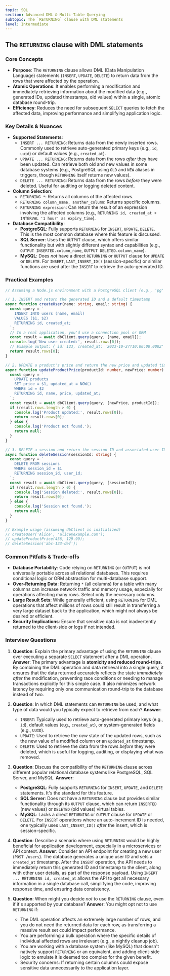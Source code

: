 ```yaml
---
topic: SQL
section: Advanced DML & Multi-Table Querying
subtopic: The `RETURNING` clause with DML statements
level: Intermediate
---
```


## The `RETURNING` clause with DML statements
### Core Concepts
*   **Purpose**: The `RETURNING` clause allows DML (Data Manipulation Language) statements (`INSERT`, `UPDATE`, `DELETE`) to return data from the rows that were affected by the operation.
*   **Atomic Operations**: It enables performing a modification and immediately retrieving information about the modified data (e.g., generated IDs, updated timestamps, old values) within a single, atomic database round-trip.
*   **Efficiency**: Reduces the need for subsequent `SELECT` queries to fetch the affected data, improving performance and simplifying application logic.

### Key Details & Nuances
*   **Supported Statements**:
    *   `INSERT ... RETURNING`: Returns data from the newly inserted rows. Commonly used to retrieve auto-generated primary keys (e.g., `id`, `uuid`) or default values (e.g., `created_at`).
    *   `UPDATE ... RETURNING`: Returns data from the rows *after* they have been updated. Can retrieve both old and new values in some database systems (e.g., PostgreSQL using `OLD` and `NEW` aliases in triggers, though `RETURNING` itself returns new values).
    *   `DELETE ... RETURNING`: Returns data from the rows *before* they were deleted. Useful for auditing or logging deleted content.
*   **Column Selection**:
    *   `RETURNING *`: Returns all columns of the affected rows.
    *   `RETURNING column_name, another_column`: Returns specific columns.
    *   `RETURNING expression`: Can return the result of an expression involving the affected columns (e.g., `RETURNING id, created_at + INTERVAL '1 hour' as expiry_time`).
*   **Database Compatibility**:
    *   **PostgreSQL**: Fully supports `RETURNING` for `INSERT`, `UPDATE`, `DELETE`. This is the most common database where this feature is discussed.
    *   **SQL Server**: Uses the `OUTPUT` clause, which offers similar functionality but with slightly different syntax and capabilities (e.g., `OUTPUT INSERTED.column_name`, `OUTPUT DELETED.column_name`).
    *   **MySQL**: Does *not* have a direct `RETURNING` or `OUTPUT` clause for `UPDATE` or `DELETE`. For `INSERT`, `LAST_INSERT_ID()` (session-specific) or similar functions are used after the `INSERT` to retrieve the auto-generated ID.

### Practical Examples

```typescript
// Assuming a Node.js environment with a PostgreSQL client (e.g., 'pg' or 'knex')

// 1. INSERT and return the generated ID and a default timestamp
async function createUser(name: string, email: string) {
  const query = `
    INSERT INTO users (name, email)
    VALUES ($1, $2)
    RETURNING id, created_at;
  `;
  // In a real application, you'd use a connection pool or ORM
  const result = await dbClient.query(query, [name, email]);
  console.log('New user created:', result.rows[0]);
  // Example output: { id: 123, created_at: '2023-10-27T10:00:00.000Z' }
  return result.rows[0];
}

// 2. UPDATE a product's price and return the new price and updated timestamp
async function updateProductPrice(productId: number, newPrice: number) {
  const query = `
    UPDATE products
    SET price = $1, updated_at = NOW()
    WHERE id = $2
    RETURNING id, name, price, updated_at;
  `;
  const result = await dbClient.query(query, [newPrice, productId]);
  if (result.rows.length > 0) {
    console.log('Product updated:', result.rows[0]);
    return result.rows[0];
  } else {
    console.log('Product not found.');
    return null;
  }
}

// 3. DELETE a session and return the session ID and associated user ID for logging
async function deleteSession(sessionId: string) {
  const query = `
    DELETE FROM sessions
    WHERE session_id = $1
    RETURNING session_id, user_id;
  `;
  const result = await dbClient.query(query, [sessionId]);
  if (result.rows.length > 0) {
    console.log('Session deleted:', result.rows[0]);
    return result.rows[0];
  } else {
    console.log('Session not found.');
    return null;
  }
}

// Example usage (assuming dbClient is initialized)
// createUser('Alice', 'alice@example.com');
// updateProductPrice(456, 129.99);
// deleteSession('abc-123-def');
```

### Common Pitfalls & Trade-offs
*   **Database Portability**: Code relying on `RETURNING` (or `OUTPUT`) is not universally portable across all relational databases. This requires conditional logic or ORM abstraction for multi-database support.
*   **Over-Returning Data**: Returning `*` (all columns) for a table with many columns can increase network traffic and memory usage, especially for operations affecting many rows. Select only the necessary columns.
*   **Large Result Sets**: While generally efficient, using `RETURNING` for DML operations that affect millions of rows could still result in transferring a very large dataset back to the application, which might not always be desired or efficient.
*   **Security Implications**: Ensure that sensitive data is not inadvertently returned to the client-side or logs if not intended.

### Interview Questions
1.  **Question**: Explain the primary advantage of using the `RETURNING` clause over executing a separate `SELECT` statement after a DML operation.
    **Answer**: The primary advantage is **atomicity and reduced round-trips**. By combining the DML operation and data retrieval into a single query, it ensures that the data returned accurately reflects the state *immediately after* the modification, preventing race conditions or needing to manage transactions explicitly for this simple case. It also minimizes network latency by requiring only one communication round-trip to the database instead of two.

2.  **Question**: In which DML statements can `RETURNING` be used, and what type of data would you typically expect to retrieve from each?
    **Answer**:
    *   `INSERT`: Typically used to retrieve auto-generated primary keys (e.g., `id`), default values (e.g., `created_at`), or system-generated fields (e.g., `UUID`).
    *   `UPDATE`: Used to retrieve the *new* state of the updated rows, such as the new value of a modified column or an `updated_at` timestamp.
    *   `DELETE`: Used to retrieve the data from the rows *before* they were deleted, which is useful for logging, auditing, or displaying what was removed.

3.  **Question**: Discuss the compatibility of the `RETURNING` clause across different popular relational database systems like PostgreSQL, SQL Server, and MySQL.
    **Answer**:
    *   **PostgreSQL**: Fully supports `RETURNING` for `INSERT`, `UPDATE`, and `DELETE` statements. It's the standard for this feature.
    *   **SQL Server**: Does not have a `RETURNING` clause but provides similar functionality through its `OUTPUT` clause, which can return `INSERTED` (new values) or `DELETED` (old values) virtual tables.
    *   **MySQL**: Lacks a direct `RETURNING` or `OUTPUT` clause for `UPDATE` or `DELETE`. For `INSERT` operations where an auto-increment ID is needed, one typically uses `LAST_INSERT_ID()` *after* the insert, which is session-specific.

4.  **Question**: Describe a scenario where using `RETURNING` would be highly beneficial for application development, especially in a microservices or API context.
    **Answer**: Consider an API endpoint for creating a new user (`POST /users`). The database generates a unique user ID and sets a `created_at` timestamp. After the `INSERT` operation, the API needs to immediately return this generated ID and timestamp to the client, along with other user details, as part of the response payload. Using `INSERT ... RETURNING id, created_at` allows the API to get all necessary information in a single database call, simplifying the code, improving response time, and ensuring data consistency.

5.  **Question**: When might you decide *not* to use the `RETURNING` clause, even if it's supported by your database?
    **Answer**: You might opt not to use `RETURNING` if:
    *   The DML operation affects an extremely large number of rows, and you do not need the returned data for each row, as transferring a massive result set could impact performance.
    *   You are performing a bulk operation where the specific details of individual affected rows are irrelevant (e.g., a nightly cleanup job).
    *   You are working with a database system (like MySQL) that doesn't natively support `RETURNING` or an equivalent, and adding client-side logic to emulate it is deemed too complex for the given benefit.
    *   Security concerns: If returning certain columns could expose sensitive data unnecessarily to the application layer.